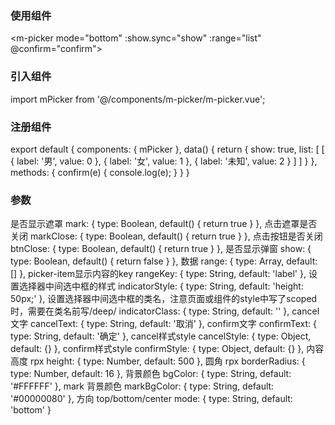 ### 使用组件

<m-picker mode="bottom" :show.sync="show" :range="list" @confirm="confirm"></m-picker>

### 引入组件

import mPicker from '@/components/m-picker/m-picker.vue';

### 注册组件

export default {
    components: { mPicker },
    data() {
        return {
            show: true,
            list: [
                [
                    {
                        label: '男',
                        value: 0
                    },
                    {
                        label: '女',
                        value: 1
                    },
                    {
                        label: '未知',
                        value: 2
                    }
                ]
            ]
        }
    },
    methods: {
        confirm(e) {
            console.log(e);
        }
    }
}

### 参数

是否显示遮罩
mark: {
    type: Boolean,
    default() {
        return true
    }
},
点击遮罩是否关闭
markClose: {
    type: Boolean,
    default() {
        return true
    }
},
点击按钮是否关闭
btnClose: {
    type: Boolean,
    default() {
        return true
    }
},
是否显示弹窗
show: {
    type: Boolean,
    default() {
        return false
    }
},
数据
range: {
    type: Array,
    default: []
},
picker-item显示内容的key
rangeKey: {
    type: String,
    default: 'label'
},
设置选择器中间选中框的样式
indicatorStyle: {
    type: String,
    default: 'height: 50px;'
},
设置选择器中间选中框的类名，注意页面或组件的style中写了scoped时，需要在类名前写/deep/
indicatorClass: {
    type: String,
    default: ''
},
cancel文字
cancelText: {
    type: String,
    default: '取消'
},
confirm文字
confirmText: {
    type: String,
    default: '确定'
},
cancel样式style
cancelStyle: {
    type: Object,
    default: {}
},
confirm样式style
confirmStyle: {
    type: Object,
    default: {}
},
内容高度 rpx
height: {
    type: Number,
    default: 500
},
圆角 rpx
borderRadius: {
    type: Number,
    default: 16
},
背景颜色
bgColor: {
    type: String,
    default: '#FFFFFF'
},
mark 背景颜色
markBgColor: {
    type: String,
    default: '#00000080'
},
方向 top/bottom/center
mode: {
    type: String,
    default: 'bottom'
}
